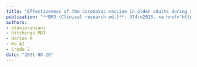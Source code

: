 ```yaml
---
title: "Effectiveness of the CoronaVac vaccine in older adults during a gamma variant associated epidemic of covid-19 in Brazil: test negative case-control study"
publication: "**BMJ (Clinical research ed.)**. 374:n2015. <a href='https://doi.org/10.1136/bmj.n2015' target='_blank' rel='noopener noreferrer'>10.1136/bmj.n2015</a>"
authors:
- otavioranzani
- Hitchings MDT
- Dorion M
- Ko AI
- Croda J
date: "2021-08-20"
---
```

